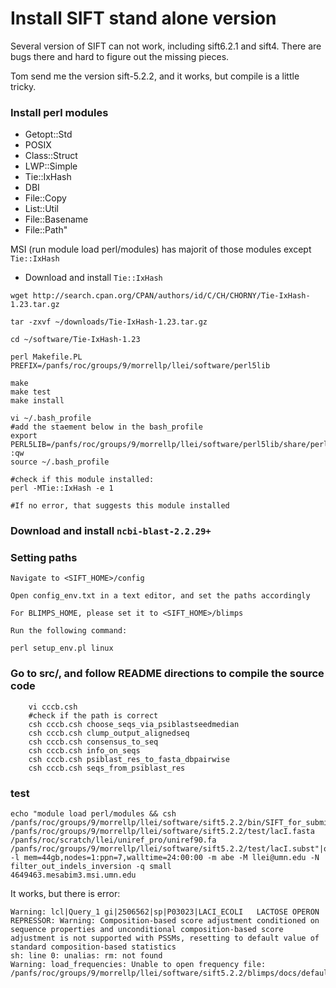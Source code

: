 #   Install SIFT stand alone version

Several version of SIFT can not work, including sift6.2.1 and sift4. There are bugs there and hard to figure out the missing pieces.

Tom send me the version sift-5.2.2, and it works, but compile is a little tricky.

### Install perl modules

- Getopt::Std
- POSIX
- Class::Struct
- LWP::Simple
- Tie::IxHash
- DBI
- File::Copy
- List::Util
- File::Basename
- File::Path"

MSI (run module load perl/modules) has majorit of those modules except `Tie::IxHash`

- Download and install `Tie::IxHash`

```
wget http://search.cpan.org/CPAN/authors/id/C/CH/CHORNY/Tie-IxHash-1.23.tar.gz

tar -zxvf ~/downloads/Tie-IxHash-1.23.tar.gz

cd ~/software/Tie-IxHash-1.23

perl Makefile.PL PREFIX=/panfs/roc/groups/9/morrellp/llei/software/perl5lib

make
make test
make install

vi ~/.bash_profile
#add the staement below in the bash_profile
export PERL5LIB=/panfs/roc/groups/9/morrellp/llei/software/perl5lib/share/perl5:$PERL5LIB
:qw
source ~/.bash_profile

#check if this module installed:
perl -MTie::IxHash -e 1

#If no error, that suggests this module installed
```
### Download and install `ncbi-blast-2.2.29+`

### Setting paths

    Navigate to <SIFT_HOME>/config

    Open config_env.txt in a text editor, and set the paths accordingly

    For BLIMPS_HOME, please set it to <SIFT_HOME>/blimps

    Run the following command:

    perl setup_env.pl linux

### Go to src/, and follow README directions to compile the source code
```
    vi cccb.csh
    #check if the path is correct
    csh cccb.csh choose_seqs_via_psiblastseedmedian
    csh cccb.csh clump_output_alignedseq
    csh cccb.csh consensus_to_seq
    csh cccb.csh info_on_seqs
    csh cccb.csh psiblast_res_to_fasta_dbpairwise
    csh cccb.csh seqs_from_psiblast_res
```
### test

```
echo "module load perl/modules && csh /panfs/roc/groups/9/morrellp/llei/software/sift5.2.2/bin/SIFT_for_submitting_fasta_seq.csh /panfs/roc/groups/9/morrellp/llei/software/sift5.2.2/test/lacI.fasta /panfs/roc/scratch/llei/uniref_pro/uniref90.fa /panfs/roc/groups/9/morrellp/llei/software/sift5.2.2/test/lacI.subst"|qsub -l mem=44gb,nodes=1:ppn=7,walltime=24:00:00 -m abe -M llei@umn.edu -N filter_out_indels_inversion -q small
4649463.mesabim3.msi.umn.edu
```
It works, but there is error:

```
Warning: lcl|Query_1 gi|2506562|sp|P03023|LACI_ECOLI   LACTOSE OPERON REPRESSOR: Warning: Composition-based score adjustment conditioned on sequence properties and unconditional composition-based score adjustment is not supported with PSSMs, resetting to default value of standard composition-based statistics 
sh: line 0: unalias: rm: not found
Warning: load_frequencies: Unable to open frequency file: /panfs/roc/groups/9/morrellp/llei/software/sift5.2.2/blimps/docs/default.amino.f/panfs/roc/groups/9/morrellp/llei/software/sift5.2.2/blimps/docs/default.qij
```
